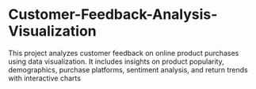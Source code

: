 # Customer-Feedback-Analysis-Visualization
This project analyzes customer feedback on online product purchases using data visualization. It includes insights on product popularity, demographics, purchase platforms, sentiment analysis, and return trends with interactive charts
